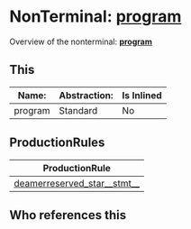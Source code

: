 # NonTerminal: **[program](./program.md)**

Overview of the nonterminal: **[program](./program.md)**



## This

| Name:                | Abstraction:    | Is Inlined |
| -------------------- | --------------- | ---------- |
| program | Standard | No |



## ProductionRules

| ProductionRule |
| ---- |
| [deamerreserved_star__stmt__](./deamerreserved_star__stmt__.md)  |




## Who references this



